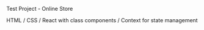 Test Project - Online Store

HTML /
CSS  /
React with class components /
Context for state management
